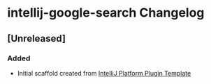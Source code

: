 <!-- Keep a Changelog guide -> https://keepachangelog.com -->

# intellij-google-search Changelog

## [Unreleased]
### Added
- Initial scaffold created from [IntelliJ Platform Plugin Template](https://github.com/JetBrains/intellij-platform-plugin-template)
